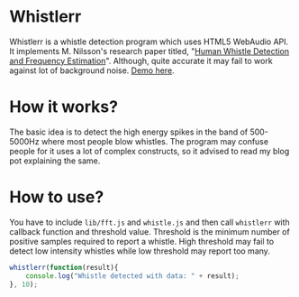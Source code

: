 Whistlerr
=========

Whistlerr is a whistle detection program which uses HTML5 WebAudio API. It implements M. Nilsson's research paper titled, "[Human Whistle Detection and Frequency Estimation][1]". Although, quite accurate it may fail to work against lot of background noise. [Demo here][2].

How it works?
=============

The basic idea is to detect the high energy spikes in the band of 500-5000Hz where most people blow whistles. The program may confuse people for it uses a lot of complex constructs, so it advised to read my blog pot explaining the same. 

How to use?
===========

You have to include `lib/fft.js` and `whistle.js` and then call `whistlerr` with callback function and threshold value. Threshold is the minimum number of positive samples required to report a whistle. High threshold may fail to detect low intensity whistles while low threshold may report too many.

```javascript
whistlerr(function(result){
	console.log("Whistle detected with data: " + result);
}, 10);
```

[1]: http://medieteknik.bth.se/fou/forskinfo.nsf/all/67a079f0676c546fc12574a4002d6d38/$file/nilsson-whistle.pdf
[2]: http://shubhamjain.github.io/whistlerr/
